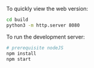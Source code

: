 To quickly view the web version:
```bash
cd build
python3 -m http.server 8080
```

To run the development server:
```bash
# prerequisite nodeJS 
npm install
npm start
```